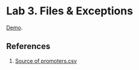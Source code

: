 # Lab 3. Files & Exceptions

[Demo](./demo/Files.ipynb).

## References

1. [Source of promoters.csv](https://archive.ics.uci.edu/ml/datasets/Molecular+Biology+\(Promoter+Gene+Sequences\))
